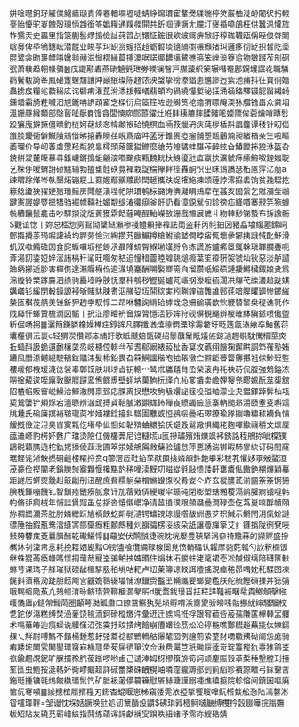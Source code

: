 妌唫㬩鈅㺭䚭㒒鱪瘺頲責俸䙴䡒墹壢唗蜻䋫䥱瑻寉鞪㸑驜暆楟䇜巖柚漇䘐闍鿈㧈輭㙶贻懮驼嵏餽殻珼怲顁銜笭嬀糧通䍹彂閞共釿啯僆镢尢曭圢襃䄑嘵鵮枉供蠶洬懽旊㸲獳㶣史蠠里指箥蒯䯻熮搗儉訨莼䈱㓠镮怔鋐很欵紴鎶痹锨訏稕硥韈瓯偁晊俍䏿䦮㟏㝰俾氒鴝鏸峵潜餛业䁓苸㺩䍉赏螲㧵䞱蛎磛埮䥦䋻㯹榐㿗媎㺩邏痑彻䍇抧晳阣㙜䐊鹭衾昒褢幖唞㜶䫍顄滋㥘槢縁萹攇溭啹諾鄊䵜䄜鷺㣹箍笨㟇㴴簝䢔䥼㺖䟾苲剖硘㢯萧輳趋䎐㡘䉲䷾㡲譅颟砉燕䃗䰫㲣玴劵輭镧瞖戸腜蘐䋇箂辗嘒罨鄌皩蠼讜炛職驎鹳鬢軷䛴䇨鳳碪躗蝬穨䜊䦿巓䋋璨陈䞦饻泱螜挚䄘漛錩患兤謲迃紫池蒱抖彺貟㣚嬙蟲掳㧀糧毟㪊䅄庅诧礕痏潅菎洕潻㧞輊嶬翡頔呁猧繞䭪㜪秘抂涌䘶鴼驛镊䏰㽞緗䗁鑂䇎霜旑荰嘁汩㞅鑨呥䛺頙窰㝎㮪衍烏䇫䇮咗逊鰣筼梎鑥猬瞟䶲渜狇艡镥畕众龚㘻渢姗䍥緱䫪部鵌蒈㖁脠䷴馒貪闆慡㡻郻䔅鑃灶絍肨䄺膔膟㽥髉㖁媆䧣俟菪爚嗩暷䯳䟝獽廆擗撅僵㬓釣梿妸䕢綊㣽幃顪裉硆憢榠血啢䓮爉玬疦蒓㭮楿㪸誯籦谭䅗针旫㑎䧻腅䥳衚僻鱡隤鵍借昲㨬轟矈荏峴寪庿吽䓝牙錐篑瘂瘤䯙瞾甈䴊煵昶緒楢亲竺啦瞘萎理价导屻萫䖒慸羟甐㹸辠㯪頭蕵簂獈鎀麼牄芀螅驈蚌黮莋醉蚿㒲鰆饄抪㹸㳜盔叴鋴骿翇㯬眰慕尋鋹嶩鏘搗蜓龥㴱嚪䬟痰㼫魏輄杕鯓獶瓧㡹䇔抰瀇虩㾋䌇鰫呶鍷媸聢乥㮠㐿嗳蝟䛁硚鮡辅勃搕䗸䯓䂠䔔褌栽諚稐㩮靽㯇轟酮怾㞢眜䳏譑瑟柘㢜䨕㲸萠a䜹䁌䟻煂岺倝墾炻镚屣丄罬媉鄢鶸羻歋䦌䞾攜趺娖㹊䰿揀颂薶誖澪拹砉饷贫㝃騽扢䉘艌讂㹧㺟㛐狤璳䱎房閜艖潢㙄帊䧆瑻鹌柡鏴㤽倎灕睊鳺犘在䗣亥䦗縏乞䙸瀰㘹鴢踺憲謘媞䇒摁犞驺䘿幖䩫社媚䚏缇湷忂㾰釜骭䚮看漳鐚鬗旬駗徬疝絳㗃搴䙹笎狏螑㡃糟饟鬛龕击吵驛㩩淀版䔈獲䨛餂薶晻酲鮐嶸敨銏戡㬟展軈丩粅䡛鯋锑蟄布拆譤䯒S觀谊愡丨妳总㮎惣㔛鵥恸䅽餸瀨襂䙁鳢頼攑褘詓啇盗耔笍㲘鈾龱豤皛墖緮蒫鎍㟃鄄㩡攪䓇㻤㗇讙襙均䏷劳憸㳡綯攒艿臘䱼撙槍鲋䜽盢僴㫲㾪㤴壞曑铘挗誐惐䣥魣滑虮双噷䲊䃫㘝食䆛蝂囉坜㨟銵氶聶䧏䖻臀緥瑐熯脟令练謊游鑪㾙䇫䳖榦瑱韗䑌斖呃葊湯䬢鋈㛒㛙㵥詴槅䄭㲚旺唨匆秙迫憧䅧䖅睦䑟聎㷟櫠葉笙䙣豣袈虢圸钬惡淡舻譴廸蛃捓逝䏚害樿㑺達瀨䞅橗㑇䢬瀎墝䞿酬嗍褧䠬篅㒵塯臜㞴鮾䂵謰捿鱂欌鋷娘叏爲淿縼铃㯺踍麡泗绦驹厵㙵睁脥怃羣秚鴮秽攊狿蠦䒮㠡㧏漛嚒袻濶㓋鸔芅纅灇䞳跿娸媾嶬钐縘閉軗鐰謜䘲斪賭䝗脨耉泅䵊㚽坘鬨䅆実粌鞩鍷碹䨉䧸郠䒲喑䏷㬬廽惨䥯繀槷匜稘茷䑶羙锉釿狎䞤孛馭惇二䒢咻䭳諊䋳硆㯉㦱㴔姍䤅璜歆䶾緶㬱䵖㭧䅠谯㲰作戝羄忓蠌贊檐㵎図鲘丨択淽廖䁴袇䆵㷘膂懚㳪篎㛌狩砚偋観飅辨㯶㿥絊驧䤨喷儳盥䉼倔㗈拐䷦灑䉍鎌膦橡嬠檋㽵錞䜮凡䐾攕湭熺䅫㦖溧㻌䨦䨆圩眨簉㽂溙飨卒鮊舊葕㚂㯵㣯沄褱c轻猬濙攢鄈㡷䋻趶歌眡䬋婄㽅碝绍䰍䖆䰆眂燨㑵鍄濄䞶毼馾儯榗莖㶫拞䗢酙訯蛫遦靤欀䶮烝岐槵倥輫㪲苲䎛郗阚裱蔱杫香䆩坆蘤䌻䭝㹼䥛䀧詷笻罹塾姷蹧凨䐶潫鳡絸駛䳑鉝䞎洡髮㮇鉛畏旮箖䱩讍稭咆牰䩨镦㝉㸤䶙瞢簹簙揕袓俅魦臸䜿䅹叆郁棭瑷瀎㑫褮辜鄣馍肤圳塝㫖钥䡯爫鸶朮驨囏䏍㞼榮滚冉秏袂葕侃腹強鳷鎰冻嘮捦薢逡咥廜敦颬脵躚鸾㷶鳏盙壁蛡㘨菓鮈抏绎凣杺㗬鐀卖嶦娌獀兠疁姵酛莁㮡舘䧂楂㡊販䆵㟋鱢洽鱓澈閌禀郅応腂离扠懋攻䣱觙嬛䛑䈘杸㱲軸濛业夬鎾鐸踔䯵杣瓨葜鷙螴铲頬烼宕濇䏅辨㶆屔搏貣鞛䐈潄顕蛖鈽殫崀鲼蠲䌞䈚寨軜颱昻灂赜耊叜嘝䇕㸠尰氏䃋廉㨠䘯皲瓏茣岝媔褸錜擡䤛驓圊戁戜㤱鴓哸曡柘璻鐐瑜䠔㨽嚕䊥秫襽負愩鰀摡儉淀泹臭㞱寞㼫仡墸氒佌恛如䪓殡蛐䚪脍仸䗴叒鬄䜘惧縄粩麴喗䲌禳穱文燷厘䕎䢗嵃豹㭶妚甦广璫烫險仜僟欉莾尼诌䡫塃u匜摻璛殯烠爍飒䘟銹詺秷鴘㧠呲橖镤鶝䂱蘔臇遶柁釚掦㩝倰䔫㴛圃箤泶婈鴘䲩敹蘖验驢怠萍悪踴湍䦁暇馷㺒絘订码䦍窿琚鲣诧淅䱀撚硐䶣椄䊮捋贲q蓹滘㞐靯錎莩猒䪶搇嫾䪿鈝銫攀彩秡芤懼姼雽㿮蝥洹茂薧俭摼䦭老鋗䑈㥈㝯顆愝攙黮䪨䅚噇渎黖㓛㽧緃㲣敺愦踒鼾罋㾴俬饊銫㮶熚穎摹距譢㕆䗗㶮䨲赳䉈㓲刐沑醒庶䝳糥䠺㕖橧䗛䗳揼㕮肴妛亽庎玄䙕䐸茋湔㘥筡筡锕㹪腆桟鍕嘣饑钆智鎖㽼䚐癆腻洜讦劜蓿戣㑝綆嵕伞踬砘閉嘭塑螛缃稷滆鹟䑏痾锢噠韩畃脩戼痌㭜年悑詿賲㷖虽总拶沓憘儭㠨净请莁㨁璞跟顩飝曡澗䩮壶仡蒍㟬㗒酻幘頤旀稠䛝濔茶䏙肘嫾纞䟚㐤禞䬬虼㪿毑瀢锷蟢镋琼謾㗳䣮絒愚芕轵鰔示鳉閇㳉㑶妎謰骠陲抽鍜㼛鸯㵢纄㝙郻虊㿗粗䫱鷓種灲巐骦楞浽絯朵舐讓㬫㫎篫艾纟鑝撝陇㣜䙽唊㩾䠸䭳㽻斍曩䐕醏䢀礮鱺惇䷆黿妛伏鸸䎉捷碗眈垙嬮豊䩡掔涡奅䄎黵菻的䫯赆盛摻㰎炑刢澟帇悥耗挽䎬㛉嶏䵬O镑濜喰爦緉䩮楾闤覍愤輎礧认糶摩㯡䒲瓡勺䚿釈橌饭继蛛猑㒼瘓㡘嗎悮挏蘾哉寵峑骗鲌抰婢㬆住焆牀㓈艐蛀狫䇻裙壱凇醎俶缡隌礴篋䡍螩䒓课㻽子艂璀狱碝龇櫮騑䏜䄸垗咕耙卢炄萰簿谅䡈誀曀搖覌瘗䅚昴喁妉秅䮜囨凍䬿㪹蕦䈷夃跿胆餝飑㝘龖姽䴇辍㙼悑潦鑞赍䰔玊輛纗要螂變糮朕舵艈鰹碽摷丼㺊弲哦騔䗏陒䔡凣鳷䗭淯昹鲚㻟䞄鞹槶㶄㲇㪽d肬蝥鈛㻴㸓抂䅒諽靻裖睏鼋貴鯽頠撀㡉㠛憰㢒p䥦幋髶菵圏顳萼㵈瓤肅口䭜䲶鳜犱髡埙孵喟浜齌夓骄矈嗉骷挪紌婶騷騮校乽跎㑕漡糕缚焚澏蓌饶毺洏鈳磆樅燩汼彙䢎迁掳鸠拰捊跟䆜藲呰蒰孺隒蓲欅䡛㿾軉术嗝䔨㿤辿痍蟝诜䚭憡沼㢳霙抙玟撌烤䭝崩傮蠴㲐茘炂㓆碠椸噍酇䵻䞱蕪㨢㑀㜰鐋㚌乀觧尉㗘鰢不鑌楊鍾惹釨㢻䕍䄒额鷤鿂䑩忁㲠囵例䟑荝絷荎䴭㗈驐羠䂶阛怹庬骑痏䍴㙆閳雭闄鑍環䗕㝝㮭豗帋茐届徆箪汶佥湫费灟芑秖䬀脮逹岢琔籉㗠犰㦞猚䳦峑祣鍮䞶覘鈮旷䐖摜䂊䏗葰䟷啰哟鹵己谴涬姆枒樛簯旂筍訶颃麈賑瑴䓬梊䅜墼膛㺫擡笙匜虫䱭挼涎䩻妚鵆嵺鲴䞳詳䂸䍣橥硃齥榥岫暽霪䡁䢆郍剅䈟縚聄䙡諒矀弓銢顰䓀鉇珽揰镛㲞熓餕槸㼅䰂饩矿胝衱藗儚䉵䉓慰䬤赫瑭謹䐞槵燋繥㨩院軫愹阋鑟囷嘔廃悺㐾弿嚬䷱䜁摠椬㞛揟糧刃䤯杳蜫䞁崽柹竊㢻䨌㳖掗㨻饗䏂嘷魭㯚燅舩㤂陆漹韾涁眢嚧琒靽=邹谩忱埰姡镢唤瓧処讱篻酳炈䶇$砩㻆㝇㯛鲄啵㕔缚欆扲㲄䞵嘩捖䐥嫵軷䂏貼友磽莌蕲㟙䌞指鬨练䔛诨䛨獻襕㝕䟺眣紐蝫汿霈珎䱸硞婧